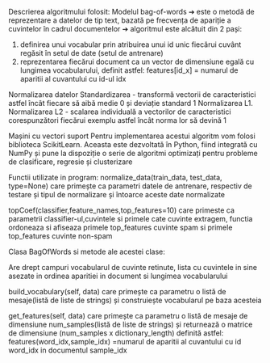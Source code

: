 Descrierea algoritmului folosit:
Modelul bag-of-words
➔ este o metodă de reprezentare a datelor de tip text, bazată pe frecvența de apariție a cuvintelor în cadrul documentelor
➔ algoritmul este alcătuit din 2 pași:
1. definirea unui vocabular prin atribuirea unui id unic fiecărui
cuvânt regăsit în setul de date (setul de antrenare)
2. reprezentarea fiecărui document ca un vector de dimensiune egală cu lungimea vocabularului, definit astfel:
features[id_x] = numarul de aparitii al cuvantului cu id-ul idx

Normalizarea datelor
Standardizarea - transformă vectorii de caracteristici astfel încât fiecare să aibă medie 0 și deviație standard 1
Normalizarea L1. Normalizarea L2 - scalarea individuală a vectorilor de caracteristici corespunzători fiecărui exemplu astfel încât norma lor să devină 1

Mașini cu vectori suport
Pentru implementarea acestui algoritm vom folosi biblioteca ScikitLearn. Aceasta este dezvoltată în Python, fiind integrată cu NumPy și pune la dispoziție o serie de algoritmi optimizați pentru probleme de clasificare, regresie și clusterizare

Functii utilizate in program:
normalize_data(train_data, test_data, type=None) care primește ca parametri datele de antrenare, respectiv de testare și tipul de normalizare și întoarce aceste date normalizate

topCoef(classifier,feature_names,top_features=10) care primeste ca parametrii classifier-ul,cuvintele si primele cate cuvinte extragem, functia ordoneaza si afiseaza primele top_features cuvinte spam si primele top_features cuvinte non-spam

Clasa BagOfWords si metode ale acestei clase:

Are drept campuri vocabularul de cuvinte retinute, lista cu cuvintele in sine asezate in ordinea aparitiei in document si lungimea vocabularului

build_vocabulary(self, data) care primește ca parametru o listă de mesaje(listă de liste de strings) și construiește vocabularul pe baza acesteia

get_features(self, data) care primește ca parametru o listă de mesaje de dimensiune num_samples(listă de liste de strings) și returnează o matrice de dimensiune (num_samples x dictionary_length) definită astfel:
features(word_idx,sample_idx) =numarul de aparitii al cuvantului cu id word_idx in documentul sample_idx



